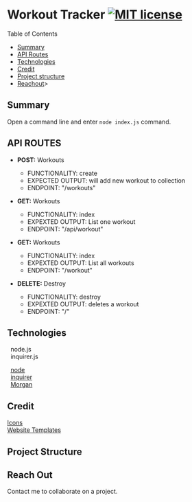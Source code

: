 # Workout Tracker [![MIT license](https://img.shields.io/badge/License-MIT-blue.svg)](https://lbesson.mit-license.org/)

Table of Contents
- [Summary](#Summary)<br>
- [API Routes](#api-routes)<br>
- [Technologies](#Technologies)<br>
- [Credit](#Credut)<br>
- [Project structure](#File-structure)<br>
- [Reachout](#Reach-out)><br>

## Summary

Open a command line and enter `node index.js` command.

## API ROUTES

- <b>POST:</b> Workouts<br>
   - FUNCTIONALITY: create  <br>
   - EXPECTED OUTPUT: will add new workout to collection<br>
   - ENDPOINT: "/workouts"<br>

- <b>GET:</b> Workouts<br>
  - FUNCTIONALITY: index<br>
  - EXPEXTED OUTPUT: List one workout<br>
  - ENDPOINT: "/api/workout"<br>

- <b>GET:</b> Workouts<br>
  - FUNCTIONALITY: index<br>
  - EXPEXTED OUTPUT: List all workouts<br>
  - ENDPOINT: "/workout"<br>

- <b>DELETE:</b> Destroy<br>
  - FUNCTIONALITY: destroy<br>
  - EXPEXTED OUTPUT: deletes a workout<br>
  - ENDPOINT: "/"<br>

## Technologies
&nbsp;	node.js<br>
&nbsp;	inquirer.js<br>

&nbsp;	[node](https://nodejs.org/en/) <br>
&nbsp;	[inquirer](https://www.npmjs.com/package/inquirer)<br>
&nbsp;  [Morgan](https://www.npmjs.com/package/morgan)

## Credit

[Icons](https://icon-icons.com/)<br>
[Website Templates](https://bootsnipp.com/snippets/92xNm)<br>

## Project Structure


## Reach Out

Contact me to collaborate on a project. 
